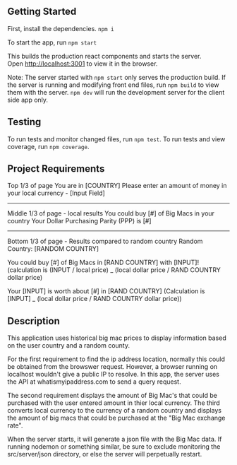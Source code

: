 ## Getting Started

First, install the dependencies.
`npm i`

To start the app, run
`npm start`

This builds the production react components and starts the server.<br />
Open [http://localhost:3001](http://localhost:3001) to view it in the browser.

Note: The server started with `npm start` only serves the production build. If the server is running and modifying front end files, run `npm build` to view them with the server. `npm dev` will run the development server for the client side app only.

## Testing

To run tests and monitor changed files, run `npm test`.
To run tests and view coverage, run `npm coverage`.

## Project Requirements

Top 1/3 of page
You are in [COUNTRY]
Please enter an amount of money in your local currency - [Input Field]

---

Middle 1/3 of page - local results
You could buy [#] of Big Macs in your country
Your Dollar Purchasing Parity (PPP) is [#]

---

Bottom 1/3 of page - Results compared to random country
Random Country: [RANDOM COUNTRY]

You could buy [#] of Big Macs in [RAND COUNTRY] with [INPUT]!
(calculation is (INPUT / local price) _ (local dollar price / RAND COUNTRY dollar price)

Your [INPUT] is worth about [#] in [RAND COUNTRY]
(Calculation is [INPUT] _ (local dollar price / RAND COUNTRY dollar price))

## Description

This application uses historical big mac prices to display information based on the user country and a random county.

For the first requirement to find the ip address location, normally this could be obtained from the browswer request. However, a browser running on localhost wouldn't give a public IP to resolve. In this app, the server uses the API at whatismyipaddress.com to send a query request.

The second requirement displays the amount of Big Mac's that could be purchased with the user entered amount in thier local currency. The third converts local currency to the currency of a random country and displays the amount of big macs that could be purchased at the "Big Mac exchange rate".

When the server starts, it will generate a json file with the Big Mac data. If running nodemon or something similar, be sure to exclude monitoring the src/server/json directory, or else the server will perpetually restart.
